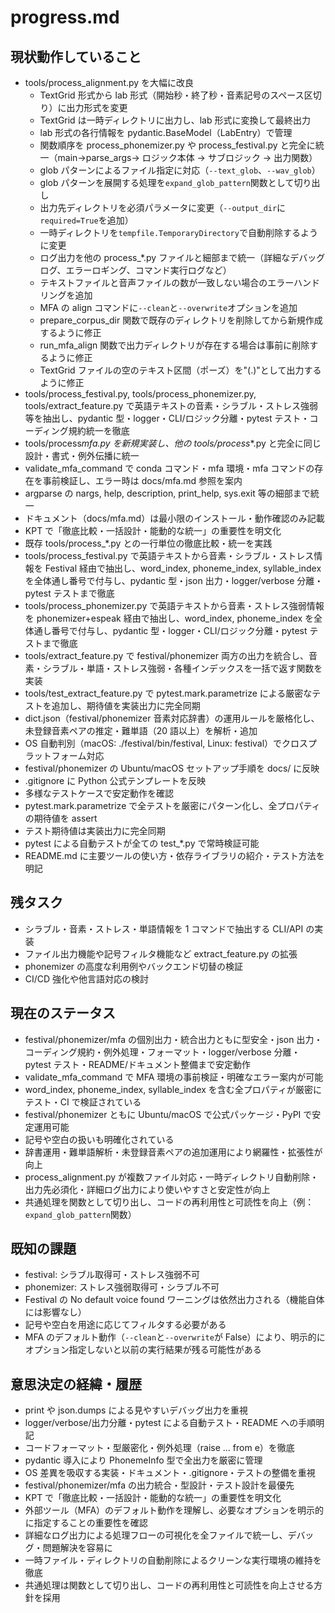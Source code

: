 # progress.md

## 現状動作していること

- tools/process_alignment.py を大幅に改良
  - TextGrid 形式から lab 形式（開始秒・終了秒・音素記号のスペース区切り）に出力形式を変更
  - TextGrid は一時ディレクトリに出力し、lab 形式に変換して最終出力
  - lab 形式の各行情報を pydantic.BaseModel（LabEntry）で管理
  - 関数順序を process_phonemizer.py や process_festival.py と完全に統一（main→parse_args→ ロジック本体 → サブロジック → 出力関数）
  - glob パターンによるファイル指定に対応（`--text_glob`、`--wav_glob`）
  - glob パターンを展開する処理を`expand_glob_pattern`関数として切り出し
  - 出力先ディレクトリを必須パラメータに変更（`--output_dir`に`required=True`を追加）
  - 一時ディレクトリを`tempfile.TemporaryDirectory`で自動削除するように変更
  - ログ出力を他の process\_\*.py ファイルと細部まで統一（詳細なデバッグログ、エラーロギング、コマンド実行ログなど）
  - テキストファイルと音声ファイルの数が一致しない場合のエラーハンドリングを追加
  - MFA の align コマンドに`--clean`と`--overwrite`オプションを追加
  - prepare_corpus_dir 関数で既存のディレクトリを削除してから新規作成するように修正
  - run_mfa_align 関数で出力ディレクトリが存在する場合は事前に削除するように修正
  - TextGrid ファイルの空のテキスト区間（ポーズ）を"(.)"として出力するように修正
- tools/process_festival.py, tools/process_phonemizer.py, tools/extract_feature.py で英語テキストの音素・シラブル・ストレス強弱等を抽出し、pydantic 型・logger・CLI/ロジック分離・pytest テスト・コーディング規約統一を徹底
- tools/process*mfa.py を新規実装し、他の tools/process*\*.py と完全に同じ設計・書式・例外伝播に統一
- validate_mfa_command で conda コマンド・mfa 環境・mfa コマンドの存在を事前検証し、エラー時は docs/mfa.md 参照を案内
- argparse の nargs, help, description, print_help, sys.exit 等の細部まで統一
- ドキュメント（docs/mfa.md）は最小限のインストール・動作確認のみ記載
- KPT で「徹底比較・一括設計・能動的な統一」の重要性を明文化
- 既存 tools/process\_\*.py との一行単位の徹底比較・統一を実践
- tools/process_festival.py で英語テキストから音素・シラブル・ストレス情報を Festival 経由で抽出し、word_index, phoneme_index, syllable_index を全体通し番号で付与し、pydantic 型・json 出力・logger/verbose 分離・pytest テストまで徹底
- tools/process_phonemizer.py で英語テキストから音素・ストレス強弱情報を phonemizer+espeak 経由で抽出し、word_index, phoneme_index を全体通し番号で付与し、pydantic 型・logger・CLI/ロジック分離・pytest テストまで徹底
- tools/extract_feature.py で festival/phonemizer 両方の出力を統合し、音素・シラブル・単語・ストレス強弱・各種インデックスを一括で返す関数を実装
- tools/test_extract_feature.py で pytest.mark.parametrize による厳密なテストを追加し、期待値を実装出力に完全同期
- dict.json（festival/phonemizer 音素対応辞書）の運用ルールを厳格化し、未登録音素ペアの推定・難単語（20 語以上）を解析・追加
- OS 自動判別（macOS: ./festival/bin/festival, Linux: festival）でクロスプラットフォーム対応
- festival/phonemizer の Ubuntu/macOS セットアップ手順を docs/ に反映
- .gitignore に Python 公式テンプレートを反映
- 多様なテストケースで安定動作を確認
- pytest.mark.parametrize で全テストを厳密にパターン化し、全プロパティの期待値を assert
- テスト期待値は実装出力に完全同期
- pytest による自動テストが全ての test\_\*.py で常時検証可能
- README.md に主要ツールの使い方・依存ライブラリの紹介・テスト方法を明記

## 残タスク

- シラブル・音素・ストレス・単語情報を 1 コマンドで抽出する CLI/API の実装
- ファイル出力機能や記号フィルタ機能など extract_feature.py の拡張
- phonemizer の高度な利用例やバックエンド切替の検証
- CI/CD 強化や他言語対応の検討

## 現在のステータス

- festival/phonemizer/mfa の個別出力・統合出力ともに型安全・json 出力・コーディング規約・例外処理・フォーマット・logger/verbose 分離・pytest テスト・README/ドキュメント整備まで安定動作
- validate_mfa_command で MFA 環境の事前検証・明確なエラー案内が可能
- word_index, phoneme_index, syllable_index を含む全プロパティが厳密にテスト・CI で検証されている
- festival/phonemizer ともに Ubuntu/macOS で公式パッケージ・PyPI で安定運用可能
- 記号や空白の扱いも明確化されている
- 辞書運用・難単語解析・未登録音素ペアの追加運用により網羅性・拡張性が向上
- process_alignment.py が複数ファイル対応・一時ディレクトリ自動削除・出力先必須化・詳細ログ出力により使いやすさと安定性が向上
- 共通処理を関数として切り出し、コードの再利用性と可読性を向上（例：`expand_glob_pattern`関数）

## 既知の課題

- festival: シラブル取得可・ストレス強弱不可
- phonemizer: ストレス強弱取得可・シラブル不可
- Festival の No default voice found ワーニングは依然出力される（機能自体には影響なし）
- 記号や空白を用途に応じてフィルタする必要がある
- MFA のデフォルト動作（`--clean`と`--overwrite`が False）により、明示的にオプション指定しないと以前の実行結果が残る可能性がある

## 意思決定の経緯・履歴

- print や json.dumps による見やすいデバッグ出力を重視
- logger/verbose/出力分離・pytest による自動テスト・README への手順明記
- コードフォーマット・型厳密化・例外処理（raise ... from e）を徹底
- pydantic 導入により PhonemeInfo 型で全出力を厳密に管理
- OS 差異を吸収する実装・ドキュメント・.gitignore・テストの整備を重視
- festival/phonemizer/mfa の出力統合・型設計・テスト設計を最優先
- KPT で「徹底比較・一括設計・能動的な統一」の重要性を明文化
- 外部ツール（MFA）のデフォルト動作を理解し、必要なオプションを明示的に指定することの重要性を確認
- 詳細なログ出力による処理フローの可視化を全ファイルで統一し、デバッグ・問題解決を容易に
- 一時ファイル・ディレクトリの自動削除によるクリーンな実行環境の維持を徹底
- 共通処理は関数として切り出し、コードの再利用性と可読性を向上させる方針を採用
